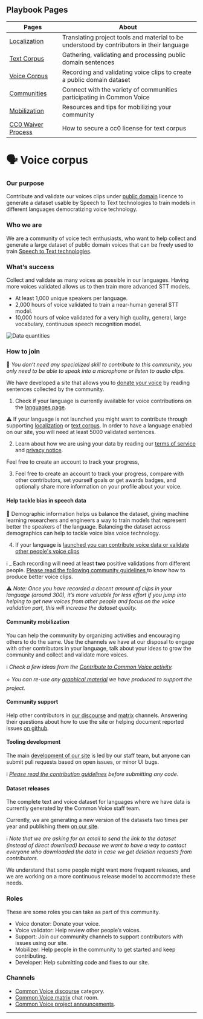 ## Playbook Pages


| Pages              | About                                                                                     |
|--------------------|-------------------------------------------------------------------------------------------|
| [Localization](https://common-voice.github.io/community-playbook/sub_pages/Localization.html)        | Translating project tools and material to be understood by contributors in their language |
| [Text Corpus](https://common-voice.github.io/community-playbook/sub_pages/text.html)       | Gathering, validating and processing public domain sentences                              |
| [Voice Corpus](https://common-voice.github.io/community-playbook/sub_pages/voice.html)       | Recording and validating voice clips to create a public domain dataset                    |
| [Communities](https://common-voice.github.io/community-playbook/sub_pages/communities.html)         | Connect with the variety of communities participating in Common Voice                     |
| [Mobilization](https://common-voice.github.io/community-playbook/sub_pages/mobilization.html)       | Resources and tips for mobilizing your community                                          |
| [CC0 Waiver Process](https://common-voice.github.io/community-playbook/sub_pages/cc0waiver_process.html) | How to secure a cc0 license for text corpus                                               |


# 🗣 Voice corpus

### Our purpose

Contribute and validate our voices clips under [public domain](https://voice.mozilla.org/terms) licence to generate a dataset usable by Speech to Text technologies to train models in different languages democratizing voice technology.

### Who we are

We are a community of voice tech enthusiasts, who want to help collect and generate a large dataset of public domain voices that can be freely used to train [Speech to Text technologies](https://github.com/mozilla/DeepSpeech).

### What’s success

Collect and validate as many voices as possible in our languages. Having more voices validated allows us to then train more advanced STT models.

* At least 1,000 unique speakers per language.
* 2,000 hours of voice validated to train a near-human general STT model.
* 10,000 hours of voice validated for a very high quality, general, large vocabulary, continuous speech recognition model.

![Data quantities](/assets/img/data-quantities.png)

### How to join

🔨 _You don’t need any specialized skill to contribute to this community, you only need to be able to speak into a microphone or listen to audio clips._


We have developed a site that allows you to [donate your voice](https://commonvoice.mozilla.org/speak) by reading sentences collected by the community.

1. Check if your language is currently available for voice contributions on the [languages page](https://commonvoice.mozilla.org/languages). 

⚠️ If your language is not launched you might want to contribute through supporting [localization](#-localization-corpus) or [text corpus](#-text-corpus). In order to have a language enabled on our site, you will need at least 5000 validated sentences. 

2. Learn about how we are using your data by reading our [terms of service](https://commonvoice.mozilla.org/languages) and [privacy notice](https://commonvoice.mozilla.org/languages).

Feel free to create an account to track your progress, 

3. Feel free to create an account to track your progress, compare with other contributors, set yourself goals or get awards badges, and optionally share more information on your profile about your voice. 

#### Help tackle bias in speech data
💬 Demographic information helps us balance the dataset, giving machine learning researchers and engineers a way to train models that represent better the speakers of the language. Balancing the dataset across demographics can help to tackle voice bias voice technology. 

4. If your language is [launched you can contribute voice data or validate other people's voice clips](https://commonvoice.mozilla.org/)

ℹ️ _ Each recording will need at least **two** positive validations from different people. [Please read the following community guidelines ](https://commonvoice.mozilla.org/criteria)to know how to produce better voice clips.

⚠️ _Note: Once you have recorded a decent amount of clips in your language (around 300), it’s more valuable for less effort if you jump into helping to get new voices from other people and focus on the voice validation part, this will increase the dataset quality._


#### **Community mobilization**

You can help the community by organizing activities and encouraging others to do the same. Use the channels we have at our disposal to engage with other contributors in your language, talk about your ideas to grow the community and collect and validate more voices.

ℹ️ _Check a few ideas from the [Contribute to Common Voice activity](https://community.mozilla.org/activities/contributing-to-common-voice/)._

⭐️ _You can re-use any [graphical material](https://drive.google.com/drive/u/0/folders/1RfgsCI6-rs1crh7OhlxryXO5-zN8JRErhttps://drive.google.com/drive/u/0/folders/1RfgsCI6-rs1crh7OhlxryXO5-zN8JRErhttps://drive.google.com/drive/u/0/folders/1RfgsCI6-rs1crh7OhlxryXO5-zN8JREr) we have produced to support the project._

#### **Community support**

Help other contributors in [our discourse](https://discourse.mozilla.org/c/voice/239) and [matrix](https://chat.mozilla.org/#/room/#common-voice:mozilla.org) channels. Answering their questions about how to use the site or helping document reported issues [on github](https://github.com/mozilla/voice-web/issues).

#### **Tooling development**

The main [development of our site](https://github.com/mozilla/voice-web/) is led by our staff team, but anyone can submit pull requests based on open issues, or minor UI bugs.

ℹ️ _[Please read the contribution guidelines](https://github.com/mozilla/voice-web/blob/master/CONTRIBUTING.md) before submitting any code_.


#### **Dataset releases**

The complete text and voice dataset for languages where we have data is currently generated by the Common Voice staff team.

Currently, we are generating a new version of the datasets two times per year and publishing them [on our site](https://voice.mozilla.org/datasets).

ℹ️ _Note that we are asking for an email to send the link to the dataset (instead of direct download) because we want to have a way to contact everyone who downloaded the data in case we get deletion requests from contributors._

We understand that some people might want more frequent releases, and we are working on a more continuous release model to accommodate these needs.

### Roles

These are some roles you can take as part of this community.

* Voice donator: Donate your voice.
* Voice validator: Help review other people’s voices.
* Support: Join our community channels to support contributors with issues using our site.
* Mobilizer: Help people in the community to get started and keep contributing.
* Developer: Help submitting code and fixes to our site.

### Channels

* [Common Voice discourse](https://discourse.mozilla.org/c/voice/) category.
* [Common Voice matrix](https://chat.mozilla.org/#/room/#common-voice:mozilla.org) chat room.
* [Common Voice project announcements](https://discourse.mozilla.org/tags/c/voice/announcements).

----


